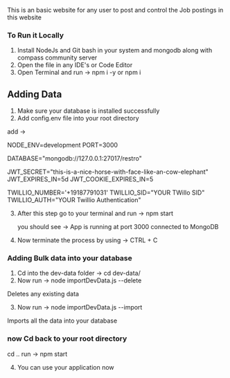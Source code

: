 This is an basic website for any user to post and control the Job postings in this website

### To Run it Locally

1. Install NodeJs and Git bash in your system and mongodb along with compass community server
2. Open the file in any IDE's or Code Editor
3. Open Terminal and run -> npm i -y or npm i

## Adding Data

1. Make sure your database is installed successfully
2. Add config.env file into your root directory

add ->

NODE_ENV=development
PORT=3000

DATABASE="mongodb://127.0.0.1:27017/restro"

JWT_SECRET="this-is-a-nice-horse-with-face-like-an-cow-elephant"
JWT_EXPIRES_IN=5d
JWT_COOKIE_EXPIRES_IN=5

TWILLIO_NUMBER='+19187791031'
TWILLIO_SID="YOUR TWillo SID"
TWILLIO_AUTH="YOUR Twillio Authentication"

3. After this step
   go to your terminal and run -> npm start

   you should see -> App is running at port 3000
   connected to MongoDB

4. Now terminate the process by using -> CTRL + C

### Adding Bulk data into your database

1. Cd into the dev-data folder -> cd dev-data/
2. Now run -> node importDevData.js --delete

Deletes any existing data

3. Now run -> node importDevData.js --import

Imports all the data into your database

### now Cd back to your root directory

cd ..
run -> npm start

4. You can use your application now
